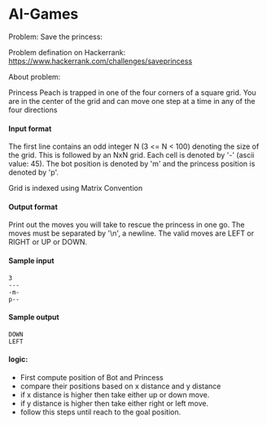 # AI-Games

Problem: Save the princess:

Problem defination on Hackerrank: https://www.hackerrank.com/challenges/saveprincess

About problem:

Princess Peach is trapped in one of the four corners of a square grid.
You are in the center of the grid and can move one step at a time in any of the four directions

#### Input format

The first line contains an odd integer N (3 <= N < 100) denoting the size of the grid. This is followed by an NxN grid. Each cell is denoted by '-' (ascii value: 45). The bot position is denoted by 'm' and the princess position is denoted by 'p'.

Grid is indexed using Matrix Convention

#### Output format

Print out the moves you will take to rescue the princess in one go. The moves must be separated by '\n', a newline. The valid moves are LEFT or RIGHT or UP or DOWN.

#### Sample input

```
3
---
-m-
p--
```
#### Sample output

```
DOWN
LEFT
```

#### logic:

- First compute position of Bot and Princess
- compare their positions based on x distance and y distance 
- if x distance is higher then take either up or down move.
- if y distance is higher then take either right or left move.
- follow this steps until reach to the goal position.

